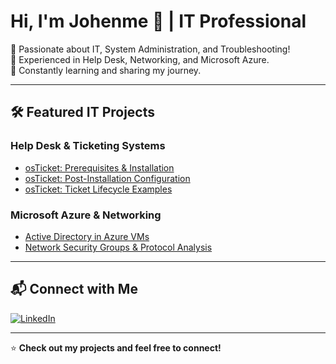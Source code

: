 # Hi, I'm Johenme 👋 | IT Professional  

🔹 Passionate about IT, System Administration, and Troubleshooting!  
🔹 Experienced in Help Desk, Networking, and Microsoft Azure.  
🔹 Constantly learning and sharing my journey.

---

## 🛠 Featured IT Projects  

### Help Desk & Ticketing Systems  
- [osTicket: Prerequisites & Installation](https://github.com/JohenmeDiaz/osticket-prereqs)  
- [osTicket: Post-Installation Configuration](https://github.com/JohenmeDiaz/post-install-config)  
- [osTicket: Ticket Lifecycle Examples](https://github.com/JohenmeDiaz/ticket-lifecycle)  

### Microsoft Azure & Networking  
- [Active Directory in Azure VMs](https://github.com/JohenmeDiaz/configure-ad)  
- [Network Security Groups & Protocol Analysis](https://github.com/JohenmeDiaz/azure-network-protocols)  

---

## 📬 Connect with Me  

[![LinkedIn](https://img.shields.io/badge/LinkedIn-0A66C2?style=for-the-badge&logo=linkedin&logoColor=white)](https://linkedin.com/in/johenme-díaz/)  

---

⭐ **Check out my projects and feel free to connect!** 
